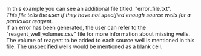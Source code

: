 In this example you can see an additional file titled: "error\_file.txt".  
*This file tells the user if they have not specified enough source wells for a particular reagent.*  
If an error has been generated, the user can refer to the "reagent\_well\_volumes.csv" file for more information about missing wells. The volume of reagent to be added to each source well is mentioned in this file. The unspecified wells would be mentioned as a blank cell.
